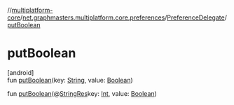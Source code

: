 //[multiplatform-core](../../../index.md)/[net.graphmasters.multiplatform.core.preferences](../index.md)/[PreferenceDelegate](index.md)/[putBoolean](put-boolean.md)

# putBoolean

[android]\
fun [putBoolean](put-boolean.md)(key: [String](https://kotlinlang.org/api/latest/jvm/stdlib/kotlin/-string/index.html), value: [Boolean](https://kotlinlang.org/api/latest/jvm/stdlib/kotlin/-boolean/index.html))

fun [putBoolean](put-boolean.md)(@[StringRes](https://developer.android.com/reference/kotlin/androidx/annotation/StringRes.html)key: [Int](https://kotlinlang.org/api/latest/jvm/stdlib/kotlin/-int/index.html), value: [Boolean](https://kotlinlang.org/api/latest/jvm/stdlib/kotlin/-boolean/index.html))

